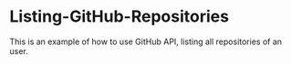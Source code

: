 # Listing-GitHub-Repositories
This is an example of how to use GitHub API, listing all repositories of an user.
